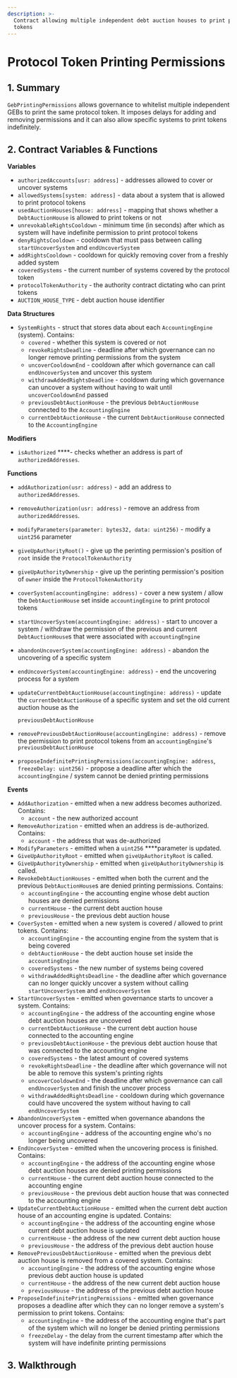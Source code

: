 ```yaml
---
description: >-
  Contract allowing multiple independent debt auction houses to print protocol
  tokens
---
```


# Protocol Token Printing Permissions

## 1. Summary <a id="1-introduction-summary"></a>

`GebPrintingPermissions` allows governance to whitelist multiple independent GEBs to print the same protocol token. It imposes delays for adding and removing permissions and it can also allow specific systems to print tokens indefinitely. 

## 2. Contract Variables & Functions <a id="2-contract-details"></a>

**Variables**

* `authorizedAccounts[usr: address]` - addresses allowed to cover or uncover systems
* `allowedSystems[system: address]` - data about a system that is allowed to print protocol tokens
* `usedAuctionHouses[house: address]` - mapping that shows whether a `DebtAuctionHouse` is allowed to print tokens or not
* `unrevokableRightsCooldown` - minimum time \(in seconds\) after which as system will have indefinite permission to print protocol tokens
* `denyRightsCooldown` - cooldown that must pass between calling `startUncoverSystem` and `endUncoverSystem`
* `addRightsCooldown` - cooldown for quickly removing cover from a freshly added system 
* `coveredSystems` - the current number of systems covered by the protocol token
* `protocolTokenAuthority` - the authority contract dictating who can print tokens
* `AUCTION_HOUSE_TYPE` - debt auction house identifier

**Data Structures**

* `SystemRights` - struct that stores data about each `AccountingEngine` \(system\). Contains:
  * `covered` - whether this system is covered or not
  * `revokeRightsDeadline` - deadline after which governance can no longer remove printing permissions from the system
  * `uncoverCooldownEnd` - cooldown after which governance can call `endUncoverSystem` and uncover this system
  * `withdrawAddedRightsDeadline` - cooldown during which governance can uncover a system without having to wait until `uncoverCooldownEnd` passed
  * `previousDebtAuctionHouse` - the previous `DebtAuctionHouse` connected to the `AccountingEngine`
  * `currentDebtAuctionHouse` - the current `DebtAuctionHouse` connected to the `AccountingEngine`

**Modifiers**

* `isAuthorized` ****- checks whether an address is part of `authorizedAddresses`.

**Functions**

* `addAuthorization(usr: address)` - add an address to `authorizedAddresses`.
* `removeAuthorization(usr: address)` - remove an address from `authorizedAddresses`.
* `modifyParameters(parameter: bytes32, data: uint256)` - modify a `uint256` parameter
* `giveUpAuthorityRoot()` - give up the perinting permission's position of `root` inside the `ProtocolTokenAuthority`
* `giveUpAuthorityOwnership` - give up the perinting permission's position of `owner` inside the `ProtocolTokenAuthority`
* `coverSystem(accountingEngine: address)` - cover a new system / allow the `DebtAuctionHouse` set inside `accountingEngine` to print protocol tokens
* `startUncoverSystem(accountingEngine: address)` - start to uncover a system / withdraw the permission of the previous and current `DebtAuctionHouse`s that were associated with `accountingEngine`
* `abandonUncoverSystem(accountingEngine: address)` - abandon the uncovering of a specific system
* `endUncoverSystem(accountingEngine: address)` - end the uncovering process for a system
* `updateCurrentDebtAuctionHouse(accountingEngine: address)` - update the `currentDebtAuctionHouse` of a specific system and set the old current auction house as the 

  `previousDebtAuctionHouse`

* `removePreviousDebtAuctionHouse(accountingEngine: address)` - remove the permission to print protocol tokens from an `accountingEngine`'s `previousDebtAuctionHouse`
* `proposeIndefinitePrintingPermissions(accountingEngine: address`, `freezeDelay: uint256)` - propose a deadline after which the `accountingEngine` / system cannot be denied printing permissions

**Events**

* `AddAuthorization` - emitted when a new address becomes authorized. Contains:
  * `account` - the new authorized account
* `RemoveAuthorization` - emitted when an address is de-authorized. Contains:
  * `account` - the address that was de-authorized
* `ModifyParameters` - emitted when a `uint256` ****parameter is updated.
* `GiveUpAuthorityRoot` - emitted when `giveUpAuthorityRoot` is called.
* `GiveUpAuthorityOwnership` -  emitted when `giveUpAuthorityOwnership` is called.
* `RevokeDebtAuctionHouses` - emitted when both the current and the previous `DebtAuctionHouse`s are denied printing permissions. Contains:
  * `accountingEngine` - the accounting engine whose debt auction houses are denied permissions
  * `currentHouse` - the current debt auction house
  * `previousHouse` - the previous debt auction house
* `CoverSystem` - emitted when a new system is covered / allowed to print tokens. Contains:
  * `accountingEngine` - the accounting engine from the system that is being covered
  * `debtAuctionHouse` - the debt auction house set inside the `accountingEngine`
  * `coveredSystems` - the new number of systems being covered
  * `withdrawAddedRightsDeadline` - the deadline after which governance can no longer quickly uncover a system without calling `startUncoverSystem` and `endUncoverSystem`
* `StartUncoverSystem` - emitted when governance starts to uncover a system. Contains:
  * `accountingEngine` - the address of the accounting engine whose debt auction houses are uncovered
  * `currentDebtAuctionHouse` - the current debt auction house connected to the accounting engine
  * `previousDebtAuctionHouse` - the previous debt auction house that was connected to the accounting engine
  * `coveredSystems` - the latest amount of covered systems
  * `revokeRightsDeadline` - the deadline after which governance will not be able to remove this system's printing rights
  * `uncoverCooldownEnd` - the deadline after which governance can call `endUncoverSystem` and finish the uncover process
  * `withdrawAddedRightsDeadline` - cooldown during which governance could have uncovered the system without having to call `endUncoverSystem`
* `AbandonUncoverSystem` - emitted when governance abandons the uncover process for a system. Contains:
  * `accountingEngine` - address of the accounting engine who's no longer being uncovered
* `EndUncoverSystem` - emitted when the uncovering process is finished. Contains:
  * `accountingEngine` - the address of the accounting engine whose debt auction houses are denied printing permissions
  * `currentHouse` - the current debt auction house connected to the accounting engine
  * `previousHouse` - the previous debt auction house that was connected to the accounting engine
* `UpdateCurrentDebtAuctionHouse` - emitted when the current debt auction house of an accounting engine is updated. Contains:
  * `accountingEngine` - the address of the accounting engine whose current debt auction house is updated
  * `currentHouse` - the address of the new current debt auction house
  * `previousHouse` - the address of the previous debt auction house
* `RemovePreviousDebtAuctionHouse` - emitted when the previous debt auction house is removed from a covered system. Contains:
  * `accountingEngine` - the address of the accounting engine whose previous debt auction house is updated
  * `currentHouse` - the address of the new current debt auction house
  * `previousHouse` - the address of the previous debt auction house
* `ProposeIndefinitePrintingPermissions` - emitted when governance proposes a deadline after which they can no longer remove a system's permission to print tokens. Contains:
  * `accountingEngine` - the address of the accounting engine that's part of the system which will no longer be denied printing permissions
  * `freezeDelay` - the delay from the current timestamp after which the system will have indefinite printing permissions

## 3. Walkthrough <a id="2-contract-details"></a>



